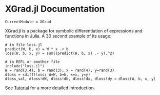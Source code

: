 
# XGrad.jl Documentation

```@meta
CurrentModule = XGrad
```

XGrad.jl is a package for symbolic differentiation of expressions and functions in Julia.
A 30 second example of its usage:

```
# in file loss.jl
predict(W, b, x) = W * x .+ b
loss(W, b, x, y) = sum((predict(W, b, x) .- y).^2)

# in REPL or another file
include("loss.jl")
W = rand(3,4); b = rand(3); x = rand(4); y=rand(3)
dloss = xdiff(loss; W=W, b=b, x=x, y=y)
dloss_val, dloss!dW, dloss!db, dloss!dx, dloss!dy = dloss(W, b, x, y)
```

See [Tutorial](@ref) for a more detailed introduction.




